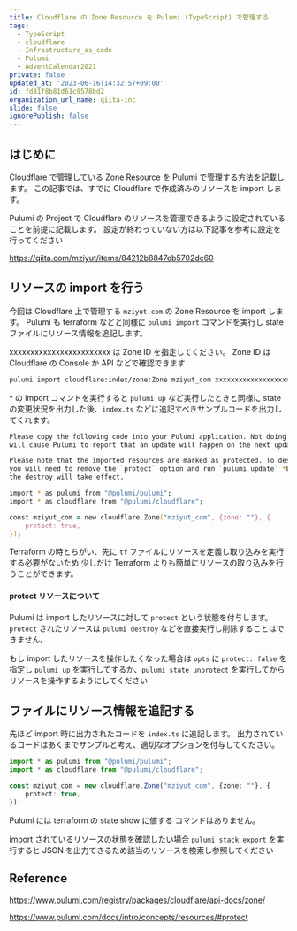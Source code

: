 ```yaml
---
title: Cloudflare の Zone Resource を Pulumi (TypeScript) で管理する
tags:
  - TypeScript
  - cloudflare
  - Infrastructure_as_code
  - Pulumi
  - AdventCalendar2021
private: false
updated_at: '2023-06-16T14:32:57+09:00'
id: fd81f8b81d61c9578bd2
organization_url_name: qiita-inc
slide: false
ignorePublish: false
---
```


## はじめに

Cloudflare で管理している Zone Resource を Pulumi で管理する方法を記載します。
この記事では、すでに Cloudflare で作成済みのリソースを import します。

Pulumi の Project で Cloudflare のリソースを管理できるように設定されていることを前提に記載します。
設定が終わっていない方は以下記事を参考に設定を行ってください

https://qiita.com/mziyut/items/84212b8847eb5702dc60

## リソースの import を行う

今回は Cloudflare 上で管理する `mziyut.com` の Zone Resource を import します。
Pulumi も terraform などと同様に `pulumi import` コマンドを実行し state ファイルにリソース情報を追記します。

xxxxxxxxxxxxxxxxxxxxxxxx は Zone ID を指定してください。
Zone ID は Cloudflare の Console か API などで確認できます

```zsh
pulumi import cloudflare:index/zone:Zone mziyut_com xxxxxxxxxxxxxxxxxxxxxxxx
```

^ の import コマンドを実行すると `pulumi up` など実行したときと同様に
state の変更状況を出力した後、`index.ts` などに追記すべきサンプルコードを出力してくれます。

```zsh
Please copy the following code into your Pulumi application. Not doing so
will cause Pulumi to report that an update will happen on the next update command.

Please note that the imported resources are marked as protected. To destroy them
you will need to remove the `protect` option and run `pulumi update` *before*
the destroy will take effect.

import * as pulumi from "@pulumi/pulumi";
import * as cloudflare from "@pulumi/cloudflare";

const mziyut_com = new cloudflare.Zone("mziyut_com", {zone: ""}, {
    protect: true,
});
```

Terraform の時とちがい、先に `tf` ファイルにリソースを定義し取り込みを実行する必要がないため
少しだけ Terraform よりも簡単にリソースの取り込みを行うことができます。

#### protect リソースについて

Pulumi は import したリソースに対して `protect` という状態を付与します。
`protect` されたリソースは `pulumi destroy` などを直接実行し削除することはできません。

もし import したリソースを操作したくなった場合は `opts` に `protect: false` を指定し `pulumi up` を実行してするか、`pulumi state unprotect` を実行してからリソースを操作するようにしてください

## ファイルにリソース情報を追記する

先ほど import 時に出力されたコードを `index.ts` に追記します。
出力されているコードはあくまでサンプルと考え、適切なオプションを付与してください。

```ts:index.ts
import * as pulumi from "@pulumi/pulumi";
import * as cloudflare from "@pulumi/cloudflare";

const mziyut_com = new cloudflare.Zone("mziyut_com", {zone: ""}, {
    protect: true,
});
```

Pulumi には terraform の state show に値する コマンドはありません。

import されているリソースの状態を確認したい場合
`pulumi stack export` を実行すると JSON を出力できるため該当のリソースを検索し参照してください

## Reference

https://www.pulumi.com/registry/packages/cloudflare/api-docs/zone/

https://www.pulumi.com/docs/intro/concepts/resources/#protect
